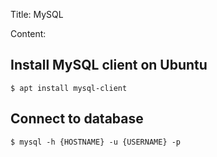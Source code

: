 Title: MySQL

Content:

## Install MySQL client on Ubuntu

```
$ apt install mysql-client
```

## Connect to database

```
$ mysql -h {HOSTNAME} -u {USERNAME} -p
```

